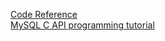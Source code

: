 [Code Reference](https://code-reference.com/c/mysql/mysql.h)                                                                                                                                                                                                                                                                                                                                                                                                                                                                                    
[MySQL C API programming tutorial](http://zetcode.com/db/mysqlc/)                                                                                                                                                                                                                                                                                                                                                                                                                                                                                    
                                                                                                                                                                                                                                                                                                                                                                                                                                                                                    
